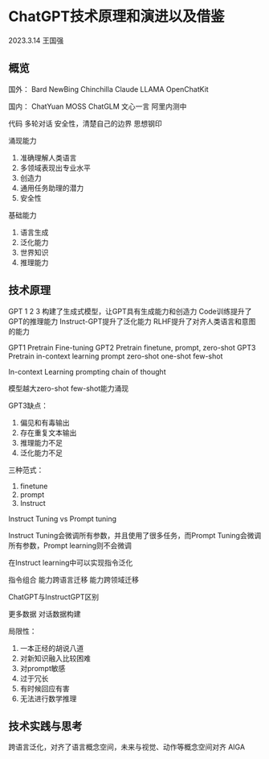 # ChatGPT技术原理和演进以及借鉴

2023.3.14 王国强

## 概览

国外：
Bard NewBing Chinchilla Claude LLAMA OpenChatKit

国内：
ChatYuan MOSS ChatGLM 文心一言 阿里内测中

代码
多轮对话
安全性，清楚自己的边界
思想钢印

涌现能力
1. 准确理解人类语言
2. 多领域表现出专业水平
3. 创造力
4. 通用任务助理的潜力
5. 安全性

基础能力
1. 语言生成
2. 泛化能力
3. 世界知识
4. 推理能力

## 技术原理

GPT 1 2 3 构建了生成式模型，让GPT具有生成能力和创造力
Code训练提升了GPT的推理能力
Instruct-GPT提升了泛化能力
RLHF提升了对齐人类语言和意图的能力

GPT1 Pretrain Fine-tuning
GPT2 Pretrain finetune, prompt, zero-shot
GPT3 Pretrain in-context learning prompt zero-shot one-shot few-shot

In-context Learning
prompting
chain of thought

模型越大zero-shot few-shot能力涌现

GPT3缺点：
1. 偏见和有毒输出
2. 存在重复文本输出
3. 推理能力不足
4. 泛化能力不足


三种范式：

1. finetune
2. prompt
3. Instruct

Instruct Tuning vs Prompt tuning

Instruct Tuning会微调所有参数，并且使用了很多任务，而Prompt Tuning会微调所有参数，Prompt learning则不会微调

在Instruct learning中可以实现指令泛化

指令组合
能力跨语言迁移
能力跨领域迁移

ChatGPT与InstructGPT区别

更多数据
对话数据构建

局限性：
1. 一本正经的胡说八道
2. 对新知识融入比较困难
3. 对prompt敏感
4. 过于冗长
5. 有时候回应有害
6. 无法进行数学推理

## 技术实践与思考

跨语言泛化，对齐了语言概念空间，未来与视觉、动作等概念空间对齐
AIGA